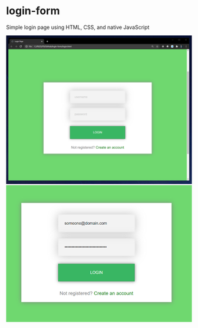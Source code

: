 # login-form
Simple login page using HTML, CSS, and native JavaScript

![login-page-screenshot-1](https://github.com/KareemAhmed96/login-form/blob/main/imgs/Screenshot%202021-02-15%20103818.png)
![login-page-screenshot-2](https://github.com/KareemAhmed96/login-form/blob/main/imgs/Screenshot%202021-02-15%20111005.png)
